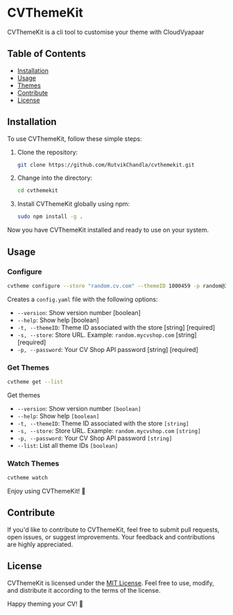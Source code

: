 # CVThemeKit

CVThemeKit is a cli tool to customise your theme with CloudVyapaar

## Table of Contents
- [Installation](#installation)
- [Usage](#usage)
- [Themes](#themes)
- [Contribute](#contribute)
- [License](#license)

## Installation

To use CVThemeKit, follow these simple steps:

1. Clone the repository:
   ```bash
   git clone https://github.com/RutvikChandla/cvthemekit.git
   ```

2. Change into the directory:
   ```bash
   cd cvthemekit
   ```

3. Install CVThemeKit globally using npm:
   ```bash
   sudo npm install -g .
   ```

Now you have CVThemeKit installed and ready to use on your system.

## Usage

### Configure

```bash
cvtheme configure --store "random.cv.com" --themeID 1000459 -p random@321
```
Creates a `config.yaml` file with the following options:

- `--version`: Show version number [boolean]
- `--help`: Show help [boolean]
- `-t, --themeID`: Theme ID associated with the store [string] [required]
- `-s, --store`: Store URL. Example: `random.mycvshop.com` [string] [required]
- `-p, --password`: Your CV Shop API password [string] [required]

### Get Themes

```bash
cvtheme get --list
```

Get themes

- `--version`: Show version number `[boolean]`
- `--help`: Show help `[boolean]`
- `-t, --themeID`: Theme ID associated with the store `[string]`
- `-s, --store`: Store URL. Example: `random.mycvshop.com` `[string]`
- `-p, --password`: Your CV Shop API password `[string]`
- `--list`: List all theme IDs `[boolean]`

### Watch Themes

```bash
cvtheme watch
```


Enjoy using CVThemeKit! 🚀

## Contribute

If you'd like to contribute to CVThemeKit, feel free to submit pull requests, open issues, or suggest improvements. Your feedback and contributions are highly appreciated.

## License

CVThemeKit is licensed under the [MIT License](LICENSE). Feel free to use, modify, and distribute it according to the terms of the license.

Happy theming your CV! 🌟
